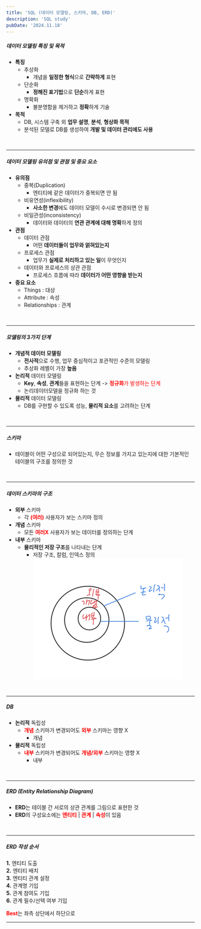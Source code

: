 ```yaml
---
title: 'SQL (데이터 모델링, 스키마, DB, ERD)'
description: 'SQL study'
pubDate: '2024.11.18'
---
```


##### 데이터 모델링 특징 및 목적

- **특징**
  - 추상화
    - 개념을 **일정한 형식**으로 **간략하게** 표현
  - 단순화
    - **정해진 표기법**으로 **단순**하게 표현
  - 명확화
    - 불분명함을 제거하고 **정확**하게 기술
- **목적**
  - DB, 시스템 구축 외 **업무 설명**, **분석**, **형상화 목적**
  - 분석된 모델로 DB를 생성하여 **개발 및 데이터 관리에도 사용**

<br>

---

##### 데이터 모델링 유의점 및 관점 및 중요 요소

- **유의점**
  - 중복(Duplication)
    - 엔티티에 같은 데이터가 중복되면 안 됨
  - 비유연성(inflexibility)
    - **사소한 변경**에도 데이터 모델이 수시로 변경되면 안 됨
  - 비일관성(inconsistency)
    - 데이터와 데이터의 **연관 관계에 대해 명확**하게 정의
- **관점**
  - 데이터 관점
    - 어떤 **데이터들이 업무와 얽혀있는지**
  - 프로세스 관점
    - 업무가 **실제로 처리하고 있는 일**이 무엇인지
  - 데이터와 프로세스의 상관 관점
    - 프로세스 흐름에 따라 **데이터가 어떤 영향을 받는지**
- **중요 요소**
  - Things : 대상
  - Attribute : 속성
  - Relationships : 관계

<br>

---

##### 모델링의 3가지 단계

- **개념적 데이터 모델링**
  - **전사적**으로 수행, 업무 중심적이고 포관적인 수준의 모델링
  - 추상화 레벨이 가장 **높음**
- **논리적** 데이터 모델링
  - **Key**, **속성**, **관계**들을 표현하는 단계 -> <span style="color:red;">**정규화**가 발생하는 단계</span>
  - 논리데이터모델을 정규화 하는 것
- **물리적** 데이터 모델링
  - DB를 구현할 수 있도록 성능, **물리적 요소**를 고려하는 단계

<br>

---

##### 스키마

- 테이블이 어떤 구성으로 되어있는지, 무슨 정보를 가지고 있는지에 대한 기본적인  
  테이블의 구조를 정의한 것

<br>

---

##### 데이터 스키마의 구조

- **외부** 스키마
  - 각 <span style="color:red;">**(여러)**</span> 사용자가 보는 스키마 정의
- **개념** 스키마
  - 모든 <span style="color:red; font-weight:bold;">여러X</span> 사용자가 보는 데이터를 정의하는 단계
- **내부** 스키마
  - **물리적인 저장 구조**를 나타내는 단계
    - 저장 구조, 칼럼, 인덱스 정의
      <div style="display: flex;">
      <img src="../../../public/images/sql_24_11_18.1.jpeg"style="max-width: 100%; height: auto; width: 400px">
      </div>

<br>

---

##### DB

- **논리적** 독립성
  - <span style="color:red; font-weight:bold;">개념</span> 스키마가 변경되어도 <span style="color:red; font-weight:bold;"> 외부</span> 스키마는 영향 X
    - 개념
- **물리적** 독립성
  - <span style="color:red; font-weight:bold;">내부</span> 스키마가 변경되어도 <span style="color:red; font-weight:bold;"> 개념/외부</span> 스키마는 영향 X
    - 내부

<br>

---

##### ERD (Entity Relationship Diagram)

- **ERD**는 테이블 간 서로의 상관 관계를 그림으로 표현한 것
- **ERD**의 구성요소에는 <span style="color:red; font-weight:bold;">엔티티</span> | <span style="color:red; font-weight:bold;">관계</span> | <span style="color:red; font-weight:bold;">속성</span>이 있음

<br>

---

##### ERD 작성 순서

**1.** 엔티티 도출  
**2.** 엔티티 배치  
**3.** 엔티티 관계 설정  
**4.** 관계명 기입  
**5.** 관계 참여도 기입  
**6.** 관계 필수/선택 여부 기입

<span style="color:red; font-weight:bold;">Best</span>는 좌측 상단에서 하단으로

---

<style>
  h1 {
      font-size: 2em;
      margin-bottom: 20px;
      }
</style>

<script src="https://utteranc.es/client.js"
        repo="tjsgh1217/tjsgh1217.github.io"
        issue-term="pathname"
        theme="github-light"
        crossorigin="anonymous"
        async>
</script>
